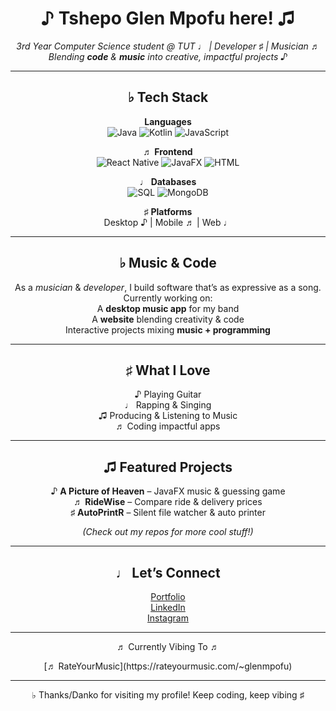 <span align="center">
  <h1 align="center">♪ Tshepo Glen Mpofu here! ♫</h1>
  
  <p align="center">
    <em>
      3rd Year Computer Science student @ TUT ♩ | Developer ♯ | Musician ♬ <br/>
      Blending <b>code</b> & <b>music</b> into creative, impactful projects ♪
    </em>
  </p>
  
  ---
  
  ## ♭ Tech Stack  
  
  **Languages**  
  ![Java](https://img.shields.io/badge/Java-ED8B00?style=for-the-badge&logo=openjdk&logoColor=white)
  ![Kotlin](https://img.shields.io/badge/Kotlin-7F52FF?style=for-the-badge&logo=kotlin&logoColor=white)
  ![JavaScript](https://img.shields.io/badge/JavaScript-F7DF1E?style=for-the-badge&logo=javascript&logoColor=black)
  
  ♬ **Frontend**  
  ![React Native](https://img.shields.io/badge/React_Native-20232A?style=for-the-badge&logo=react&logoColor=61DAFB)
  ![JavaFX](https://img.shields.io/badge/JavaFX-FF6F00?style=for-the-badge&logo=openjdk&logoColor=white)
  ![HTML](https://img.shields.io/badge/HTML5-E34F26?style=for-the-badge&logo=html5&logoColor=white)
  
  ♩ **Databases**  
  ![SQL](https://img.shields.io/badge/SQL-4479A1?style=for-the-badge&logo=postgresql&logoColor=white)
  ![MongoDB](https://img.shields.io/badge/MongoDB-4EA94B?style=for-the-badge&logo=mongodb&logoColor=white)
  
  ♯ **Platforms**  
  Desktop ♪ | Mobile ♬ | Web ♩  
  
  ---
  
  ## ♭ Music & Code  
  
  As a *musician* & *developer*, I build software that’s as expressive as a song.  
  Currently working on:  
  A **desktop music app** for my band  
  A **website** blending creativity & code  
  Interactive projects mixing **music + programming**  
  
  ---
  
  ## ♯ What I Love  
  
  ♪ Playing Guitar  
  ♩ Rapping & Singing  
  ♫ Producing & Listening to Music  
  ♬ Coding impactful apps  
  
  ---
  
  ## ♫ Featured Projects  
  
  ♪ **A Picture of Heaven** – JavaFX music & guessing game  
  ♬ **RideWise** – Compare ride & delivery prices  
  ♯ **AutoPrintR** – Silent file watcher & auto printer  
  
  *(Check out my repos for more cool stuff!)*  
  
  ---
  
  ## ♩ Let’s Connect  
  
  [Portfolio](https://portfolio-app-glen.vercel.app/)  
  [LinkedIn](https://www.linkedin.com/in/tshepo-mpofu-6b37a3237/)  
  [Instagram](https://www.instagram.com/i.am.mgt/)  
  
  ---
  
  <p align="center">
    ♬ Currently Vibing To ♬  
  </p>
  
  <p align="center">
    [♬ RateYourMusic](https://rateyourmusic.com/~glenmpofu)
  </p>
  
  ---
  
  <p align="center">♭ Thanks/Danko for visiting my profile! Keep coding, keep vibing ♯</p>
</span>
